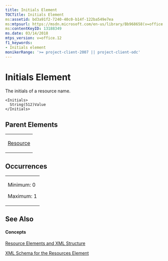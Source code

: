 ```yaml
---
title: Initials Element
TOCTitle: Initials Element
ms:assetid: bd3a91f2-7240-40c0-b14f-122ba549e7ea
ms:mtpsurl: https://msdn.microsoft.com/en-us/library/Bb968658(v=office.12)
ms:contentKeyID: 13188349
ms.date: 03/14/2018
mtps_version: v=office.12
f1_keywords:
- Initials element
monikerRange: '>= project-client-2007 || project-client-odc'
---
```


# Initials Element




The initials of a resource name.

    <Initials>
      String(512)Value
    </Initials>

## Parent Elements

<table>
<colgroup>
<col style="width: 100%" />
</colgroup>
<tbody>
<tr class="odd">
<td><p><a href="resource-element.md">Resource</a></p></td>
</tr>
</tbody>
</table>

## Occurrences

<table>
<colgroup>
<col style="width: 100%" />
</colgroup>
<tbody>
<tr class="odd">
<td><p>Minimum: 0</p>
<p>Maximum: 1</p></td>
</tr>
</tbody>
</table>

## See Also

#### Concepts

[Resource Elements and XML Structure](resource-elements-and-xml-structure.md)

[XML Schema for the Resources Element](xml-schema-for-the-resources-element.md)

